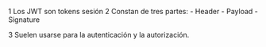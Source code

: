 1 Los JWT son tokens sesión
2 Constan de tres partes:
    - Header
    - Payload
    - Signature

3 Suelen usarse para la autenticación y la autorización.
